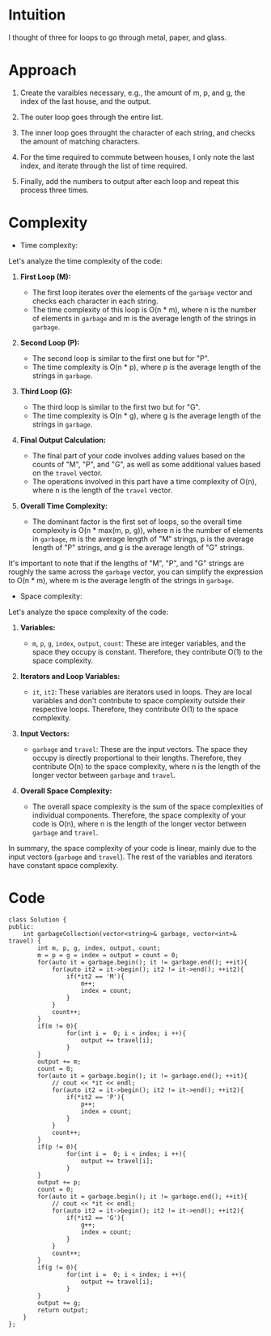 # Intuition
<!-- Describe your first thoughts on how to solve this problem. -->
I thought of three for loops to go through metal, paper, and glass.
# Approach
<!-- Describe your approach to solving the problem. -->
1. Create the varaibles necessary, e.g., the amount of m, p, and g, the index of the last house, and the output.  
   
2. The outer loop goes through the entire list.  
   
3. The inner loop goes throught the character of each string, and checks the amount of matching characters.  
   
4. For the time required to commute between houses, I only note the last index, and iterate through the list of time required.  
   
5. Finally, add the numbers to output after each loop and repeat this process three times.
# Complexity
- Time complexity:
<!-- Add your time complexity here, e.g. $$O(n)$$ -->
Let's analyze the time complexity of the code:

1. **First Loop (M):**
   - The first loop iterates over the elements of the `garbage` vector and checks each character in each string.
   - The time complexity of this loop is O(n * m), where n is the number of elements in `garbage` and m is the average length of the strings in `garbage`.

2. **Second Loop (P):**
   - The second loop is similar to the first one but for "P".
   - The time complexity is O(n * p), where p is the average length of the strings in `garbage`.

3. **Third Loop (G):**
   - The third loop is similar to the first two but for "G".
   - The time complexity is O(n * g), where g is the average length of the strings in `garbage`.

4. **Final Output Calculation:**
   - The final part of your code involves adding values based on the counts of "M", "P", and "G", as well as some additional values based on the `travel` vector.
   - The operations involved in this part have a time complexity of O(n), where n is the length of the `travel` vector.

5. **Overall Time Complexity:**
   - The dominant factor is the first set of loops, so the overall time complexity is O(n * max(m, p, g)), where n is the number of elements in `garbage`, m is the average length of "M" strings, p is the average length of "P" strings, and g is the average length of "G" strings.

It's important to note that if the lengths of "M", "P", and "G" strings are roughly the same across the `garbage` vector, you can simplify the expression to O(n * m), where m is the average length of the strings in `garbage`.
- Space complexity:
<!-- Add your space complexity here, e.g. $$O(n)$$ -->
Let's analyze the space complexity of the code:

1. **Variables:**
   - `m`, `p`, `g`, `index`, `output`, `count`: These are integer variables, and the space they occupy is constant. Therefore, they contribute O(1) to the space complexity.

2. **Iterators and Loop Variables:**
   - `it`, `it2`: These variables are iterators used in loops. They are local variables and don't contribute to space complexity outside their respective loops. Therefore, they contribute O(1) to the space complexity.

3. **Input Vectors:**
   - `garbage` and `travel`: These are the input vectors. The space they occupy is directly proportional to their lengths. Therefore, they contribute O(n) to the space complexity, where n is the length of the longer vector between `garbage` and `travel`.

4. **Overall Space Complexity:**
   - The overall space complexity is the sum of the space complexities of individual components. Therefore, the space complexity of your code is O(n), where n is the length of the longer vector between `garbage` and `travel`.

In summary, the space complexity of your code is linear, mainly due to the input vectors (`garbage` and `travel`). The rest of the variables and iterators have constant space complexity.
# Code
```
class Solution {
public:
    int garbageCollection(vector<string>& garbage, vector<int>& travel) {
        int m, p, g, index, output, count;
        m = p = g = index = output = count = 0;
        for(auto it = garbage.begin(); it != garbage.end(); ++it){
            for(auto it2 = it->begin(); it2 != it->end(); ++it2){
                if(*it2 == 'M'){
                    m++;
                    index = count;
                }
            }
            count++;
        }
        if(m != 0){
                for(int i =  0; i < index; i ++){
                    output += travel[i];
                }
        }
        output += m;
        count = 0;
        for(auto it = garbage.begin(); it != garbage.end(); ++it){
            // cout << *it << endl;
            for(auto it2 = it->begin(); it2 != it->end(); ++it2){
                if(*it2 == 'P'){
                    p++;
                    index = count;
                }
            }
            count++;
        }   
        if(p != 0){
                for(int i =  0; i < index; i ++){
                    output += travel[i];
                }
        }
        output += p;
        count = 0;
        for(auto it = garbage.begin(); it != garbage.end(); ++it){
            // cout << *it << endl;
            for(auto it2 = it->begin(); it2 != it->end(); ++it2){
                if(*it2 == 'G'){
                    g++;
                    index = count;
                }
            }
            count++;
        }
        if(g != 0){
                for(int i =  0; i < index; i ++){
                    output += travel[i];
                }
        }
        output += g;
        return output;
    }
};
```